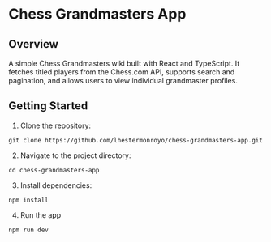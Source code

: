 # Chess Grandmasters App

## Overview

A simple Chess Grandmasters wiki built with React and TypeScript. It fetches titled players from the Chess.com API, supports search and pagination, and allows users to view individual grandmaster profiles.

## Getting Started

1. Clone the repository:

```
git clone https://github.com/lhestermonroyo/chess-grandmasters-app.git
```

2. Navigate to the project directory:

```
cd chess-grandmasters-app
```

3. Install dependencies:

```
npm install
```

4. Run the app

```
npm run dev
```
